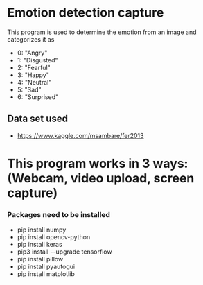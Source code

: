 # Emotion detection capture
This program is used to determine the emotion from an image and categorizes it as 
- 0: "Angry"
- 1: "Disgusted"
- 2: "Fearful"
- 3: "Happy"
- 4: "Neutral"
- 5: "Sad"
- 6: "Surprised"

## Data set used
- https://www.kaggle.com/msambare/fer2013

# This program works in 3 ways: (Webcam, video upload, screen capture)


### Packages need to be installed
- pip install numpy
- pip install opencv-python
- pip install keras
- pip3 install --upgrade tensorflow
- pip install pillow
- pip install pyautogui
- pip install matplotlib